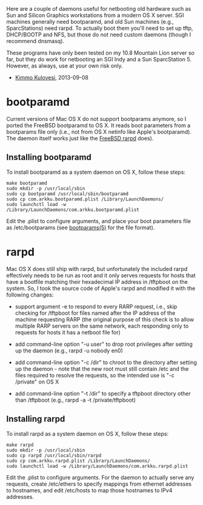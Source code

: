 Here are a couple of daemons useful for netbooting old hardware such as
Sun and Silicon Graphics workstations from a modern OS X server. SGI machines
generally need bootparamd, and old Sun machines (e.g., SparcStations) need
rarpd. To actually boot them you'll need to set up tftp, DHCP/BOOTP and NFS,
but those do not need custom daemons (though I recommend dnsmasq).

These programs have only been tested on my 10.8 Mountain Lion server so far,
but they do work for netbooting an SGI Indy and a Sun SparcStation 5. However,
as always, use at your own risk only.

- [Kimmo Kulovesi](http://arkku.com/), 2013-09-08


bootparamd
==========

Current versions of Mac OS X do not support bootparams anymore, so I
ported the FreeBSD bootparamd to OS X. It reads boot parameters from
a bootparams file only (i.e., not from OS X netinfo like Apple's bootparamd).
The daemon itself works just like the
[FreeBSD rarpd](http://www.unix.com/man-page/freebsd/8/bootparamd/) does).


Installing bootparamd
---------------------

To install bootparamd as a system daemon on OS X, follow these steps:

    make bootparamd
    sudo mkdir -p /usr/local/sbin
    sudo cp bootparamd /usr/local/sbin/bootparamd
    sudo cp com.arkku.bootparamd.plist /Library/LaunchDaemons/
    sudo launchctl load -w /Library/LaunchDaemons/com.arkku.bootparamd.plist

Edit the .plist to configure arguments, and place your boot parameters
file as /etc/bootparams (see
[bootparams(5)](http://www.unix.com/man-page/freebsd/5/bootparams/) for the
file format).


rarpd
=====

Mac OS X does still ship with rarpd, but unfortunately the included
rarpd effectively needs to be run as root and it only serves requests
for hosts that have a bootfile matching their hexadecimal IP address
in /tftpboot on the system. So, I took the source code of Apple's
rarpd and modified it with the following changes:

* support argument -e to respond to every RARP request, i.e.,
  skip checking for /tftpboot for files named after the IP
  address of the machine requesting RARP (the original purpose
  of this check is to allow multiple RARP servers on the same
  network, each responding only to requests for hosts it has
  a netboot file for)

* add command-line option "-u user" to drop root privileges
  after setting up the daemon (e.g., rarpd -u nobody en0)

* add command-line option "-c /dir" to chroot to the directory
  after setting up the daemon - note that the new root must still
  contain /etc and the files required to resolve the requests,
  so the intended use is "-c /private" on OS X

* add command-line option "-t /dir" to specify a tftpboot
  directory other than /tftpboot (e.g., rarpd -a -t /private/tftpboot)


Installing rarpd
----------------

To install rarpd as a system daemon on OS X, follow these steps:

    make rarpd
    sudo mkdir -p /usr/local/sbin
    sudo cp rarpd /usr/local/sbin/rarpd
    sudo cp com.arkku.rarpd.plist /Library/LaunchDaemons/
    sudo launchctl load -w /Library/LaunchDaemons/com.arkku.rarpd.plist

Edit the .plist to configure arguments. For the daemon to actually serve any
requests, create /etc/ethers to specify mappings from ethernet addresses to
hostnames, and edit /etc/hosts to map those hostnames to IPv4 addresses.
